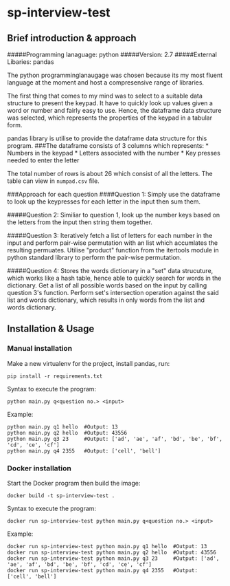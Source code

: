 # sp-interview-test

## Brief introduction & approach

#####Programming lanaguage: python
#####Version: 2.7
#####External Libaries: pandas

The python programminglanaugage was chosen because its my most fluent language at the moment and host a compresensive range of libraries.

The first thing that comes to my mind was to select to a suitable data structure to present the keypad.
It have to quickly look up values given a word or number and fairly easy to use.
Hence, the dataframe data structure was selected, which represents the properties of the keypad in a tabular form.

pandas library is utilise to provide the dataframe data structure for this program.
###The dataframe consists of 3 columns which represents:
	* Numbers in the keypad
	* Letters associated with the number 
	* Key presses needed to enter the letter

The total number of rows is about 26 which consist of all the letters.
The table can view in `numpad.csv` file.

###Approach for each question
####Question 1:
Simply use the dataframe to look up the keypresses for each letter in the input then sum them.

#####Question 2:
Similiar to question 1, look up the number keys based on the letters from the input then string them together.

#####Question 3:
Iteratively fetch a list of letters for each number in the input and perform pair-wise permutation with an list which accumlates the resulting permuates.
Utilise "product" function from the itertools module in python standard library to perform the pair-wise permutation.

#####Question 4:
Stores the words dictionary in a "set" data strucuture, which works like a hash table, hence able to quickly search for words in the dictionary.
Get a list of all possible words based on the input by calling question 3's function.
Perform set's intersection operation against the said list and words dictionary, which results in only words from the list and words dictionary.



## Installation & Usage

### Manual installation

Make a new virtualenv for the project, install pandas, run:

    pip install -r requirements.txt


Syntax to execute the program:

    python main.py q<question no.> <input>

Example:

	python main.py q1 hello  #Output: 13
	python main.py q2 hello  #Output: 43556
	python main.py q3 23  	 #Output: ['ad', 'ae', 'af', 'bd', 'be', 'bf', 'cd', 'ce', 'cf']
	python main.py q4 2355	 #Output: ['cell', 'bell']


### Docker installation
Start the Docker program then build the image:

	docker build -t sp-interview-test .


Syntax to execute the program:

	docker run sp-interview-test python main.py q<question no.> <input>

Example:

	docker run sp-interview-test python main.py q1 hello  #Output: 13
	docker run sp-interview-test python main.py q2 hello  #Output: 43556
	docker run sp-interview-test python main.py q3 23  	  #Output: ['ad', 'ae', 'af', 'bd', 'be', 'bf', 'cd', 'ce', 'cf']
	docker run sp-interview-test python main.py q4 2355	  #Output: ['cell', 'bell']
